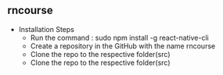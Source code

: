 ## rncourse
- Installation Steps
    - Run the command : sudo npm install -g react-native-cli
    - Create a repository in the GitHub with the name rncourse
    - Clone the repo to the respective folder(src)
    - Clone the repo to the respective folder(src)